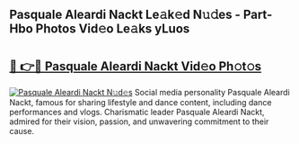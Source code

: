 ## Pasquale Aleardi Nackt Le𝚊k𝚎d N𝚞𝚍es - Part-Hbo Photos Vid𝚎o Le𝚊ks yLuos

# <h2><a href="http://fb2lh8.evod.top/?m=Pasquale+Aleardi+Nackt">🔗 👉🔴 Pasquale Aleardi Nackt Vid𝚎o Ph𝚘t𝚘s</a></h2>

[![Pasquale Aleardi Nackt N𝚞d𝚎s](https://i.imgur.com/8V9OHl7.gif)](http://fb2lh8.evod.top/?m=Pasquale+Aleardi+Nackt)
Social media personality Pasquale Aleardi Nackt, famous for sharing lifestyle and dance content, including dance performances and vlogs. Charismatic leader Pasquale Aleardi Nackt, admired for their vision, passion, and unwavering commitment to their cause. 
